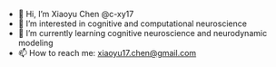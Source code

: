 - 👋 Hi, I’m Xiaoyu Chen @c-xy17
- 👀 I’m interested in cognitive and computational neuroscience
- 🌱 I’m currently learning cognitive neuroscience and neurodynamic modeling 
- 📫 How to reach me: xiaoyu17.chen@gmail.com

<!---
c-xy17/c-xy17 is a ✨ special ✨ repository because its `README.md` (this file) appears on your GitHub profile.
You can click the Preview link to take a look at your changes.
--->
